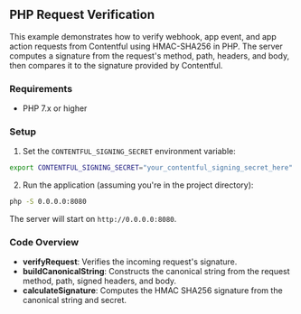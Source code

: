 ## PHP Request Verification

This example demonstrates how to verify webhook, app event, and app action requests from Contentful using HMAC-SHA256 in PHP. The server computes a signature from the request's method, path, headers, and body, then compares it to the signature provided by Contentful.

### Requirements

- PHP 7.x or higher

### Setup

1. Set the `CONTENTFUL_SIGNING_SECRET` environment variable:
```bash
export CONTENTFUL_SIGNING_SECRET="your_contentful_signing_secret_here"
```

2. Run the application (assuming you're in the project directory):
```bash
php -S 0.0.0.0:8080
```

The server will start on `http://0.0.0.0:8080`.

### Code Overview

- **verifyRequest**: Verifies the incoming request's signature.
- **buildCanonicalString**: Constructs the canonical string from the request method, path, signed headers, and body.
- **calculateSignature**: Computes the HMAC SHA256 signature from the canonical string and secret.
